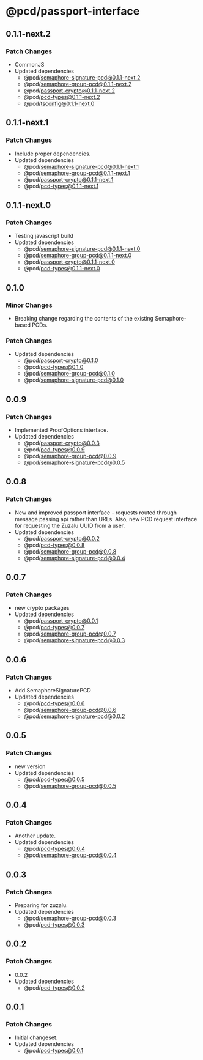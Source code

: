 # @pcd/passport-interface

## 0.1.1-next.2

### Patch Changes

- CommonJS
- Updated dependencies
  - @pcd/semaphore-signature-pcd@0.1.1-next.2
  - @pcd/semaphore-group-pcd@0.1.1-next.2
  - @pcd/passport-crypto@0.1.1-next.2
  - @pcd/pcd-types@0.1.1-next.2
  - @pcd/tsconfig@0.1.1-next.0

## 0.1.1-next.1

### Patch Changes

- Include proper dependencies.
- Updated dependencies
  - @pcd/semaphore-signature-pcd@0.1.1-next.1
  - @pcd/semaphore-group-pcd@0.1.1-next.1
  - @pcd/passport-crypto@0.1.1-next.1
  - @pcd/pcd-types@0.1.1-next.1

## 0.1.1-next.0

### Patch Changes

- Testing javascript build
- Updated dependencies
  - @pcd/semaphore-signature-pcd@0.1.1-next.0
  - @pcd/semaphore-group-pcd@0.1.1-next.0
  - @pcd/passport-crypto@0.1.1-next.0
  - @pcd/pcd-types@0.1.1-next.0

## 0.1.0

### Minor Changes

- Breaking change regarding the contents of the existing Semaphore-based PCDs.

### Patch Changes

- Updated dependencies
  - @pcd/passport-crypto@0.1.0
  - @pcd/pcd-types@0.1.0
  - @pcd/semaphore-group-pcd@0.1.0
  - @pcd/semaphore-signature-pcd@0.1.0

## 0.0.9

### Patch Changes

- Implemented ProofOptions interface.
- Updated dependencies
  - @pcd/passport-crypto@0.0.3
  - @pcd/pcd-types@0.0.9
  - @pcd/semaphore-group-pcd@0.0.9
  - @pcd/semaphore-signature-pcd@0.0.5

## 0.0.8

### Patch Changes

- New and improved passport interface - requests routed through message passing api rather than URLs. Also, new PCD request interface for requesting the Zuzalu UUID from a user.
- Updated dependencies
  - @pcd/passport-crypto@0.0.2
  - @pcd/pcd-types@0.0.8
  - @pcd/semaphore-group-pcd@0.0.8
  - @pcd/semaphore-signature-pcd@0.0.4

## 0.0.7

### Patch Changes

- new crypto packages
- Updated dependencies
  - @pcd/passport-crypto@0.0.1
  - @pcd/pcd-types@0.0.7
  - @pcd/semaphore-group-pcd@0.0.7
  - @pcd/semaphore-signature-pcd@0.0.3

## 0.0.6

### Patch Changes

- Add SemaphoreSignaturePCD
- Updated dependencies
  - @pcd/pcd-types@0.0.6
  - @pcd/semaphore-group-pcd@0.0.6
  - @pcd/semaphore-signature-pcd@0.0.2

## 0.0.5

### Patch Changes

- new version
- Updated dependencies
  - @pcd/pcd-types@0.0.5
  - @pcd/semaphore-group-pcd@0.0.5

## 0.0.4

### Patch Changes

- Another update.
- Updated dependencies
  - @pcd/pcd-types@0.0.4
  - @pcd/semaphore-group-pcd@0.0.4

## 0.0.3

### Patch Changes

- Preparing for zuzalu.
- Updated dependencies
  - @pcd/semaphore-group-pcd@0.0.3
  - @pcd/pcd-types@0.0.3

## 0.0.2

### Patch Changes

- 0.0.2
- Updated dependencies
  - @pcd/pcd-types@0.0.2

## 0.0.1

### Patch Changes

- Initial changeset.
- Updated dependencies
  - @pcd/pcd-types@0.0.1
